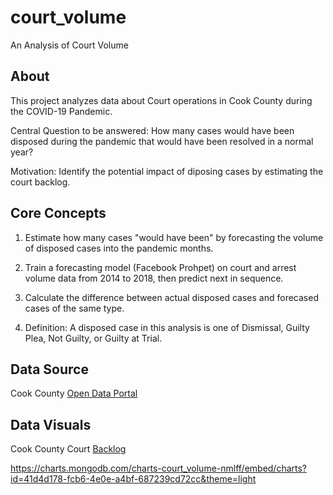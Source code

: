# court_volume

An Analysis of Court Volume

## About

This project analyzes data about Court operations in Cook County during the COVID-19 Pandemic.

Central Question to be answered: How many cases would have been disposed during the pandemic that would have been resolved in a normal year?

Motivation: Identify the potential impact of diposing cases by estimating the court backlog. 

## Core Concepts

1. Estimate how many cases "would have been" by forecasting the volume of disposed cases into the pandemic months. 

2. Train a forecasting model (Facebook Prohpet) on court and arrest volume data from 2014 to 2018, then predict next in sequence. 

3. Calculate the difference between actual disposed cases and forecased cases of the same type. 

4. Definition: A disposed case in this analysis is one of Dismissal, Guilty Plea, Not Guilty, or Guilty at Trial. 

## Data Source

Cook County [Open Data Portal](https://datacatalog.cookcountyil.gov/)

## Data Visuals

Cook County Court [Backlog](https://charts.mongodb.com/charts-court_volume-nmlff/embed/charts?id=41d4d178-fcb6-4e0e-a4bf-687239cd72cc&theme=light)

<https://charts.mongodb.com/charts-court_volume-nmlff/embed/charts?id=41d4d178-fcb6-4e0e-a4bf-687239cd72cc&theme=light>